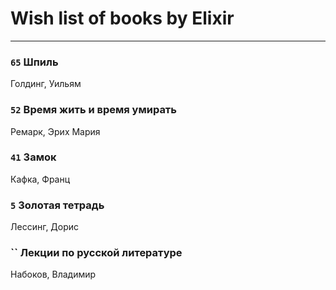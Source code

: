 # Wish list of books by Elixir
---

### `65` Шпиль
Голдинг, Уильям

### `52` Время жить и время умирать
Ремарк, Эрих Мария

### `41` Замок
Кафка, Франц

### `5` Золотая тетрадь
Лессинг, Дорис

### `` Лекции по русской литературе
Набоков, Владимир

